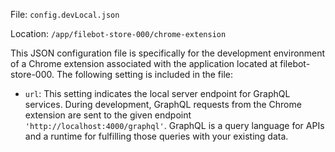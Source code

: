 File: `config.devLocal.json`

Location: `/app/filebot-store-000/chrome-extension`

This JSON configuration file is specifically for the development environment of a Chrome extension associated with the application located at filebot-store-000. The following setting is included in the file:

- `url`: This setting indicates the local server endpoint for GraphQL services. During development, GraphQL requests from the Chrome extension are sent to the given endpoint `'http://localhost:4000/graphql'`. GraphQL is a query language for APIs and a runtime for fulfilling those queries with your existing data.